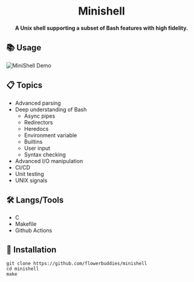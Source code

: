 <div align="center">
  <h1>Minishell</h1>
  <b>A Unix shell supporting a subset of Bash features with high fidelity.</b>
</div>

## 📚 Usage

![MiniShell Demo](https://github.com/flowerbuddies/minishell/assets/38606542/1e6612c1-f9a1-4c91-b8c1-9eb7072ca1ee)

## 📋 Topics

- Advanced parsing
- Deep understanding of Bash
  - Async pipes
  - Redirectors
  - Heredocs
  - Environment variable
  - Builtins
  - User input
  - Syntax checking
- Advanced I/O manipulation
- CI/CD
- Unit testing
- UNIX signals


## 🛠️ Langs/Tools

- C
- Makefile
- Github Actions

## 🚀 Installation

```
git clone https://github.com/flowerbuddies/minishell
cd minishell
make
```
